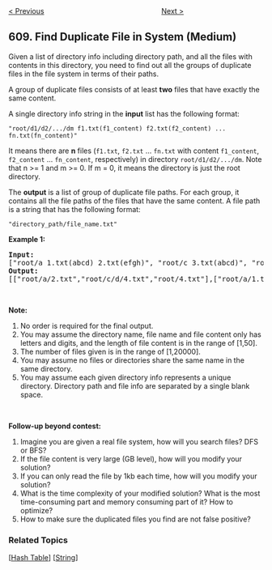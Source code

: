<!--|This file generated by command(leetcode description); DO NOT EDIT.    |-->
<!--+----------------------------------------------------------------------+-->
<!--|@author    openset <openset.wang@gmail.com>                           |-->
<!--|@link      https://github.com/openset                                 |-->
<!--|@home      https://github.com/openset/leetcode                        |-->
<!--+----------------------------------------------------------------------+-->

[< Previous](https://github.com/openset/leetcode/tree/master/problems/tree-node "Tree Node")
　　　　　　　　　　　　　　　　
[Next >](https://github.com/openset/leetcode/tree/master/problems/triangle-judgement "Triangle Judgement")

## 609. Find Duplicate File in System (Medium)

<p>Given a list of directory info including directory path, and all the files with contents in this directory, you need to find out all the groups of duplicate files in the file system in terms of their paths.</p>

<p>A group of duplicate files consists of at least <b>two</b> files that have exactly the same content.</p>

<p>A single directory info string in the <b>input</b> list has the following format:</p>

<p><code>&quot;root/d1/d2/.../dm f1.txt(f1_content) f2.txt(f2_content) ... fn.txt(fn_content)&quot;</code></p>

<p>It means there are <b>n</b> files (<code>f1.txt</code>, <code>f2.txt</code> ... <code>fn.txt</code> with content <code>f1_content</code>, <code>f2_content</code> ... <code>fn_content</code>, respectively) in directory <code>root/d1/d2/.../dm</code>. Note that n &gt;= 1 and m &gt;= 0. If m = 0, it means the directory is just the root directory.</p>

<p>The <b>output</b> is a list of group of duplicate file paths. For each group, it contains all the file paths of the files that have the same content. A file path is a string that has the following format:</p>

<p><code>&quot;directory_path/file_name.txt&quot;</code></p>

<p><b>Example 1:</b></p>

<pre>
<b>Input:</b>
[&quot;root/a 1.txt(abcd) 2.txt(efgh)&quot;, &quot;root/c 3.txt(abcd)&quot;, &quot;root/c/d 4.txt(efgh)&quot;, &quot;root 4.txt(efgh)&quot;]
<b>Output:</b>  
[[&quot;root/a/2.txt&quot;,&quot;root/c/d/4.txt&quot;,&quot;root/4.txt&quot;],[&quot;root/a/1.txt&quot;,&quot;root/c/3.txt&quot;]]
</pre>

<p>&nbsp;</p>

<p><b>Note:</b></p>

<ol>
	<li>No order is required for the final output.</li>
	<li>You may assume the directory name, file name and file content only has letters and digits, and the length of file content is in the range of [1,50].</li>
	<li>The number of files given is in the range of [1,20000].</li>
	<li>You may assume no files or directories share the same name in the same directory.</li>
	<li>You may assume each given directory info represents a unique directory. Directory path and file info are separated by a single blank space.</li>
</ol>

<p>&nbsp;</p>
<b>Follow-up beyond contest:</b>

<ol>
	<li>Imagine you are given a real file system, how will you search files? DFS or BFS?</li>
	<li>If the file content is very large (GB level), how will you modify your solution?</li>
	<li>If you can only read the file by 1kb each time, how will you modify your solution?</li>
	<li>What is the time complexity of your modified solution? What is the most time-consuming part and memory consuming part of it? How to optimize?</li>
	<li>How to make sure the duplicated files you find are not false positive?</li>
</ol>

### Related Topics
  [[Hash Table](https://github.com/openset/leetcode/tree/master/tag/hash-table/README.md)]
  [[String](https://github.com/openset/leetcode/tree/master/tag/string/README.md)]
